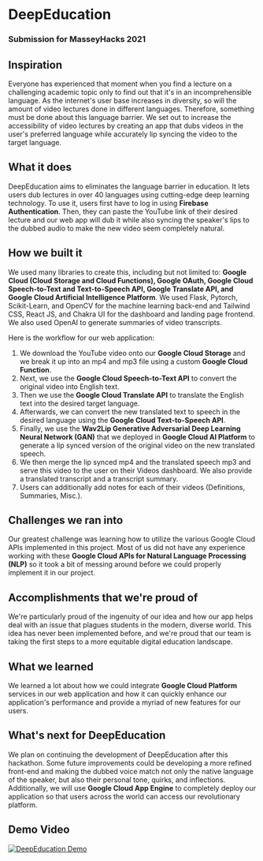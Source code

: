 # DeepEducation

### Submission for MasseyHacks 2021

## Inspiration
Everyone has experienced that moment when you find a lecture on a challenging academic topic only to find out that it's in an incomprehensible language. As the internet's user base increases in diversity, so will the amount of video lectures done in different languages. Therefore, something must be done about this language barrier. We set out to increase the accessibility of video lectures by creating an app that dubs videos in the user's preferred language while accurately lip syncing the video to the target language.

## What it does
DeepEducation aims to eliminates the language barrier in education. It lets users dub lectures in over 40 languages using cutting-edge deep learning technology. To use it, users first have to log in using **Firebase Authentication**. Then, they can paste the YouTube link of their desired lecture and our web app will dub it while also syncing the speaker's lips to the dubbed audio to make the new video seem completely natural. 

## How we built it
We used many libraries to create this, including but not limited to: **Google Cloud (Cloud Storage and Cloud Functions), Google OAuth, Google Cloud Speech-to-Text and Text-to-Speech API, Google Translate API, and Google Cloud Artificial Intelligence Platform**. We used Flask, Pytorch, Scikit-Learn, and OpenCV for the machine learning back-end and Tailwind CSS, React JS, and Chakra UI for the dashboard and landing page frontend. We also used OpenAI to generate summaries of video transcripts.

Here is the workflow for our web application:
1. We download the YouTube video onto our **Google Cloud Storage** and we break it up into an mp4 and mp3 file using a custom **Google Cloud Function**.
2. Next, we use the **Google Cloud Speech-to-Text API** to convert the original video into English text.
3. Then we use the **Google Cloud Translate API** to translate the English text into the desired target language.
4. Afterwards, we can convert the new translated text to speech in the desired language using the **Google Cloud Text-to-Speech API**.
5. Finally, we use the **Wav2Lip Generative Adversarial Deep Learning Neural Network (GAN)** that we deployed in **Google Cloud AI Platform** to generate a lip synced version of the original video on the new translated speech. 
6. We then merge the lip synced mp4 and the translated speech mp3 and serve this video to the user on their Videos dashboard. We also provide a translated transcript and a transcript summary.
7. Users can additionally add notes for each of their videos (Definitions, Summaries, Misc.).

## Challenges we ran into
Our greatest challenge was learning how to utilize the various Google Cloud APIs implemented in this project. Most of us did not have any experience working with these **Google Cloud APIs for Natural Language Processing (NLP)** so it took a bit of messing around before we could properly implement it in our project.
## Accomplishments that we're proud of
We're particularly proud of the ingenuity of our idea and how our app helps deal with an issue that plagues students in the modern, diverse world. This idea has never been implemented before, and we're proud that our team is taking the first steps to a more equitable digital education landscape.

## What we learned
We learned a lot about how we could integrate **Google Cloud Platform** services in our web application and how it can quickly enhance our application's performance and provide a myriad of new features for our users.

## What's next for DeepEducation
We plan on continuing the development of DeepEducation after this hackathon. Some future improvements could be developing a more refined front-end and making the dubbed voice match not only the native language of the speaker, but also their personal tone, quirks, and inflections. Additionally, we will use **Google Cloud App Engine** to completely deploy our application so that users across the world can access our revolutionary platform. 

## Demo Video
[![DeepEducation Demo](https://img.youtube.com/vi/8LRFNTedSxY/0.jpg)](https://www.youtube.com/watch?v=8LRFNTedSxY "DeepEducation Demo")


